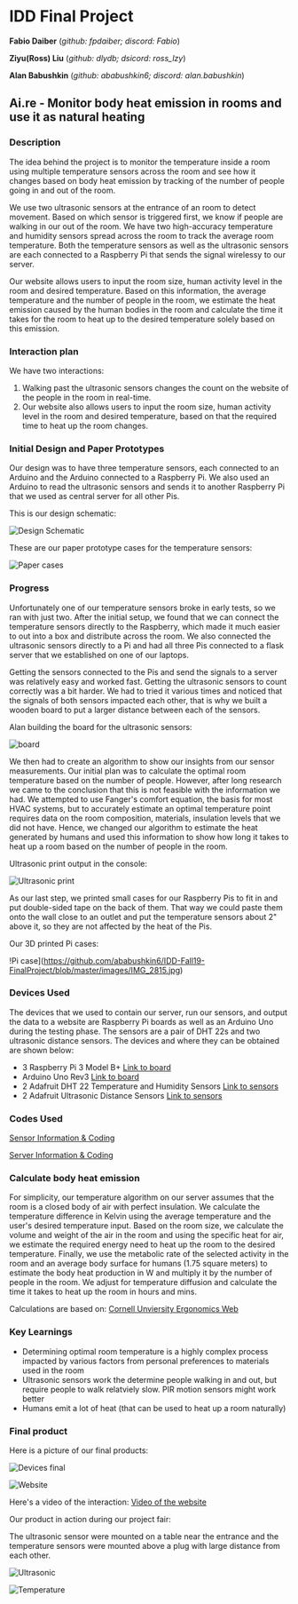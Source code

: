 # IDD Final Project

**Fabio Daiber** (*github: fpdaiber; discord: Fabio*)

**Ziyu(Ross) Liu** (*github: dlydb; dsicord: ross_lzy*)

**Alan Babushkin** (*github: ababushkin6; discord: alan.babushkin*)


## Ai.re - Monitor body heat emission in rooms and use it as natural heating

### Description

The idea behind the project is to monitor the temperature inside a room using multiple temperature sensors across the room and see how it changes based on body heat emission by tracking of the number of people going in and out of the room.

We use two ultrasonic sensors at the entrance of an room to detect movement. Based on which sensor is triggered first, we know if people are walking in our out of the room. We have two high-accuracy temperature and humidity sensors spread across the room to track the average room temperature. Both the temperature sensors as well as the ultrasonic sensors are each connected to a Raspberry Pi that sends the signal wirelessy to our server. 

Our website allows users to input the room size, human activity level in the room and desired temperature. Based on this information, the average temperature and the number of people in the room, we estimate the heat emission caused by the human bodies in the room and calculate the time it takes for the room to heat up to the desired temperature solely based on this emission.

### Interaction plan

We have two interactions: 

1) Walking past the ultrasonic sensors changes the count on the website of the people in the room in real-time. 
2) Our website also allows users to input the room size, human activity level in the room and desired temperature, based on that the required time to heat up the room changes.

### Initial Design and Paper Prototypes

Our design was to have three temperature sensors, each connected to an Arduino and the Arduino connected to a Raspberry Pi. We also used an Arduino to read the ultrasonic sensors and sends it to another Raspberry Pi that we used as central server for all other Pis. 

This is our design schematic: 

![Design Schematic](https://github.com/ababushkin6/IDD-Fall19-FinalProject/blob/master/DDID%20Final%20Project%20Prototype%20Schematic.png)


These are our paper prototype cases for the temperature sensors:

![Paper cases](https://github.com/ababushkin6/IDD-Fall19-FinalProject/blob/master/images/IMG_2827.jpg)


### Progress 

Unfortunately one of our temperature sensors broke in early tests, so we ran with just two. After the initial setup, we found that we can connect the temperature sensors directly to the Raspberry, which made it much easier to out into a box and distribute across the room. We also connected the ultrasonic sensors directly to a Pi and had all three Pis connected to a flask server that we established on one of our laptops. 

Getting the sensors connected to the Pis and send the signals to a server was relatively easy and worked fast. Getting the ultrasonic sensors to count correctly was a bit harder. We had to tried it various times and noticed that the signals of both sensors impacted each other, that is why we built a wooden board to put a larger distance between each of the sensors.


Alan building the board for the ultrasonic sensors:

![board](https://github.com/ababushkin6/IDD-Fall19-FinalProject/blob/master/images/IMG_2832.jpg)

We then had to create an algorithm to show our insights from our sensor measurements. Our initial plan was to calculate the optimal room temperature based on the number of people. However, after long research we came to the conclusion that this is not feasible with the information we had. We attempted to use Fanger's comfort equation, the basis for most HVAC systems, but to accurately estimate an optimal temperature point requires data on the room composition, materials, insulation levels that we did not have. Hence, we changed our algorithm to estimate the heat generated by humans and used this information to show how long it takes to heat up a room based on the number of people in the room. 


Ultrasonic print output in the console:

![Ultrasonic print](https://github.com/ababushkin6/IDD-Fall19-FinalProject/blob/master/images/IMG_2839.jpg)

As our last step, we printed small cases for our Raspberry Pis to fit in and put double-sided tape on the back of them. That way we could paste them onto the wall close to an outlet and put the temperature sensors about 2" above it, so they are not affected by the heat of the Pis.

Our 3D printed Pi cases:

!Pi case](https://github.com/ababushkin6/IDD-Fall19-FinalProject/blob/master/images/IMG_2815.jpg)


### Devices Used 

The devices that we used to contain our server, run our sensors, and output the data to a website are Raspberry Pi boards as well as an Arduino Uno during the testing phase. The sensors are a pair of DHT 22s and two ultrasonic distance sensors. The devices and where they can be obtained are shown below:

* 3 Raspberry Pi 3 Model B+ [Link to board](https://www.raspberrypi.org/products/raspberry-pi-3-model-b-plus/)
* Arduino Uno Rev3 [Link to board](https://store.arduino.cc/usa/arduino-uno-rev3)
* 2 Adafruit DHT 22 Temperature and Humidity Sensors [Link to sensors](https://www.adafruit.com/product/393)
* 2 Adafruit Ultrasonic Distance Sensors [Link to sensors](https://www.adafruit.com/product/4007)

### Codes Used

[Sensor Information & Coding](https://github.com/ababushkin6/IDD-Fall19-FinalProject/tree/master/Sensors)

[Server Information & Coding](https://github.com/ababushkin6/IDD-Fall19-FinalProject/tree/master/Server)


### Calculate body heat emission

For simplicity, our temperature algorithm on our server  assumes that the room is a closed body of air with perfect insulation. We calculate the temperature difference in Kelvin using the average temperature and the user's desired temperature input. Based on the room size, we calculate the volume and weight of the air in the room and using the specific heat for air, we estimate the required energy need to heat up the room to the desired temperature. Finally, we use the metabolic rate of the selected activity in the room and an average body surface for humans (1.75 square meters) to estimate the body heat production in W and multiply it by the number of people in the room. We adjust for temperature diffusion and calculate the time it takes to heat up the room in hours and mins.

Calculations are based on: [Cornell Unviersity Ergonomics Web](http://ergo.human.cornell.edu/studentdownloads/DEA3500notes/Thermal/thcondnotes.html)


### Key Learnings

* Determining optimal room temperature is a highly complex process impacted by various factors from personal preferences to materials used in the room
* Ultrasonic sensors work the determine people walking in and out, but require people to walk relatviely slow. PIR motion sensors might work better
* Humans emit a lot of heat (that can be used to heat up a room naturally)


### Final product

Here is a picture of our final products:

![Devices final](https://github.com/ababushkin6/IDD-Fall19-FinalProject/blob/master/IMG_2825%202.jpg)

![Website](https://github.com/ababushkin6/IDD-Fall19-FinalProject/blob/master/images/IMG_2829.jpg)


Here's a video of the interaction:
[Video of the website](https://drive.google.com/open?id=1w4Owynh2kB8nk3H762CxsLngoVftQoUo)


Our product in action during our project fair: 

The ultrasonic sensor were mounted on a table near the entrance and the temperature sensors were mounted above a plug with large distance from each other.



![Ultrasonic](https://github.com/ababushkin6/IDD-Fall19-FinalProject/blob/master/images/IMG_2836.jpg)

![Temperature](https://github.com/ababushkin6/IDD-Fall19-FinalProject/blob/master/images/IMG_2837.jpg)
